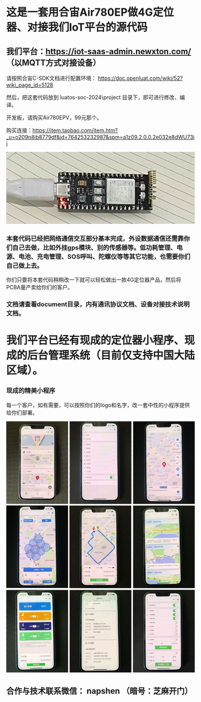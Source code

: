 # 这是一套用合宙Air780EP做4G定位器、对接我们IoT平台的源代码
## 我们平台：https://iot-saas-admin.newxton.com/  （以MQTT方式对接设备）

请按照合宙C-SDK文档进行配置环境：
https://doc.openluat.com/wiki/52?wiki_page_id=5128

然后，把这套代码放到 luatos-soc-2024\project 目录下，即可进行修改、编译。

开发板，请购买Air780EPV，99元那个。

购买连接：https://item.taobao.com/item.htm?_u=o209n8ib8779df&id=764253232987&spm=a1z09.2.0.0.2e032e8dWU73ii

![avatar](images/air780epv.jpg)

### 本套代码已经把网络通信交互部分基本完成，外设数据通信还需靠你们自己去做，比如外挂gps模块、别的传感器等。低功耗管理、电源、电池、充电管理、SOS呼叫、陀螺仪等等其它功能，也需要你们自己做上去。

你们只要将本套代码稍稍改一下就可以轻松做出一款4G定位器产品，然后将PCBA量产卖给你们的客户。

### 文档请查看document目录，内有通讯协议文档、设备对接技术说明文档。

# 我们平台已经有现成的定位器小程序、现成的后台管理系统（目前仅支持中国大陆区域）。


### 现成的精美小程序

每一个客户，如有需要，可以按照你们的logo和名字，改一套中性的小程序提供给你们部署。

![avatar](images/miniprogram.jpg)


## 合作与技术联系微信： napshen  （暗号：芝麻开门）